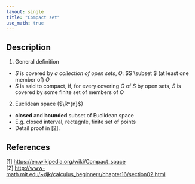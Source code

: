 ```yaml
---
layout: single
title: "Compact set"
use_math: true
---
```


## Description
1. General definition
* $S$ is covered by *a collection of open sets*, $O$: $S \subset $ (at least one member of) $O$
* $S$ is said to compact, if, for every covering $O$ of $S$ by open sets, $S$ is covered by some finite set of members of $O$
2. Euclidean space ($\R^{n}$)
* **closed** and **bounded** subset of Euclidean space
* E.g. closed interval, rectagnle, finite set of points
* Detail proof in [2].
 
## References
[1] <https://en.wikipedia.org/wiki/Compact_space> <br>
[2] <http://www-math.mit.edu/~djk/calculus_beginners/chapter16/section02.html> <br>
